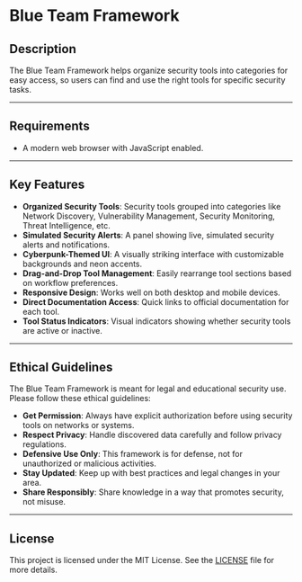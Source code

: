 # Blue Team Framework

## Description
The Blue Team Framework helps organize security tools into categories for easy access, so users can find and use the right tools for specific security tasks.

---

## Requirements
- A modern web browser with JavaScript enabled.

---

## Key Features
- **Organized Security Tools**: Security tools grouped into categories like Network Discovery, Vulnerability Management, Security Monitoring, Threat Intelligence, etc.
- **Simulated Security Alerts**: A panel showing live, simulated security alerts and notifications.
- **Cyberpunk-Themed UI**: A visually striking interface with customizable backgrounds and neon accents.
- **Drag-and-Drop Tool Management**: Easily rearrange tool sections based on workflow preferences.
- **Responsive Design**: Works well on both desktop and mobile devices.
- **Direct Documentation Access**: Quick links to official documentation for each tool.
- **Tool Status Indicators**: Visual indicators showing whether security tools are active or inactive.

---

## Ethical Guidelines
The Blue Team Framework is meant for legal and educational security use. Please follow these ethical guidelines:

- **Get Permission**: Always have explicit authorization before using security tools on networks or systems.
- **Respect Privacy**: Handle discovered data carefully and follow privacy regulations.
- **Defensive Use Only**: This framework is for defense, not for unauthorized or malicious activities.
- **Stay Updated**: Keep up with best practices and legal changes in your area.
- **Share Responsibly**: Share knowledge in a way that promotes security, not misuse.

---

## License
This project is licensed under the MIT License. See the [LICENSE](LICENSE) file for more details.